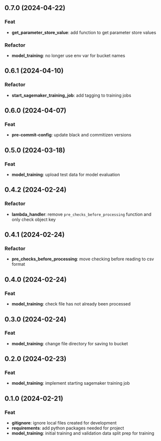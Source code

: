 ## 0.7.0 (2024-04-22)

### Feat

- **get_parameter_store_value**: add function to get parameter store values

### Refactor

- **model_training**: no longer use env var for bucket names

## 0.6.1 (2024-04-10)

### Refactor

- **start_sagemaker_training_job**: add tagging to training jobs

## 0.6.0 (2024-04-07)

### Feat

- **pre-commit-config**: update black and commitizen versions

## 0.5.0 (2024-03-18)

### Feat

- **model_training**: upload test data for model evaluation

## 0.4.2 (2024-02-24)

### Refactor

- **lambda_handler**: remove `pre_checks_before_processing` function and only check object key

## 0.4.1 (2024-02-24)

### Refactor

- **pre_checks_before_processing**: move checking before reading to csv format

## 0.4.0 (2024-02-24)

### Feat

- **model_training**: check file has not already been processed

## 0.3.0 (2024-02-24)

### Feat

- **model_training**: change file directory for saving to bucket

## 0.2.0 (2024-02-23)

### Feat

- **model_training**: implement starting sagemaker training job

## 0.1.0 (2024-02-21)

### Feat

- **gitignore**: ignore local files created for development
- **requirements**: add python packages needed for project
- **model_training**: initial training and validation data split prep for training
